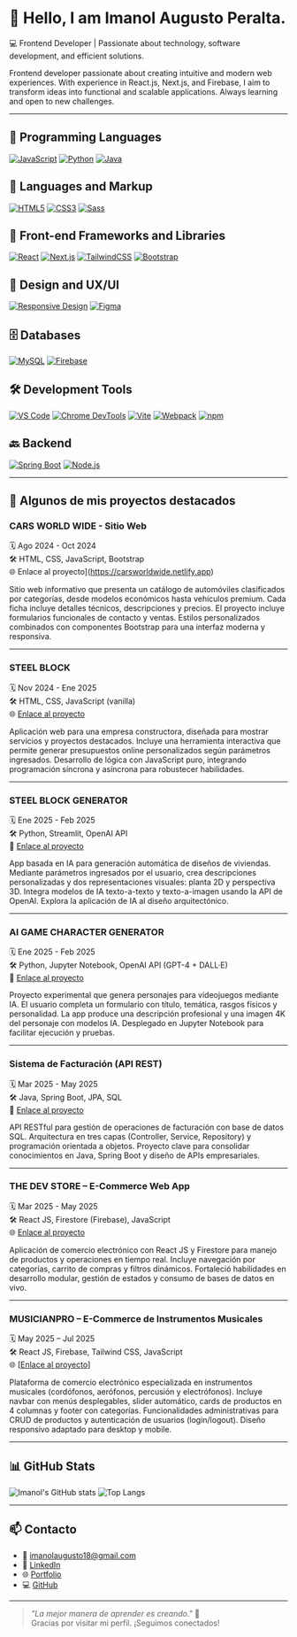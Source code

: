 # 👋 Hello, I am Imanol Augusto Peralta.

💻 Frontend Developer | Passionate about technology, software development, and efficient solutions.

Frontend developer passionate about creating intuitive and modern web experiences. With experience in React.js, Next.js, and Firebase, I aim to transform ideas into functional and scalable applications. Always learning and open to new challenges.

---

## 🚀 Programming Languages

[![JavaScript](https://img.shields.io/badge/JavaScript-F7DF1E?style=for-the-badge&logo=javascript&logoColor=black)](https://developer.mozilla.org/en-US/docs/Web/JavaScript)
[![Python](https://img.shields.io/badge/Python-3776AB?style=for-the-badge&logo=python&logoColor=white)](https://www.python.org/)
[![Java](https://img.shields.io/badge/Java-007396?style=for-the-badge&logo=java&logoColor=white)](https://www.oracle.com/java/)

## 📝 Languages and Markup

[![HTML5](https://img.shields.io/badge/HTML5-E34F26?style=for-the-badge&logo=html5&logoColor=white)](https://developer.mozilla.org/en-US/docs/Web/HTML)
[![CSS3](https://img.shields.io/badge/CSS3-1572B6?style=for-the-badge&logo=css3&logoColor=white)](https://developer.mozilla.org/en-US/docs/Web/CSS)
[![Sass](https://img.shields.io/badge/Sass-CC6699?style=for-the-badge&logo=sass&logoColor=white)](https://sass-lang.com/)

## 🧩 Front-end Frameworks and Libraries

[![React](https://img.shields.io/badge/React-20232A?style=for-the-badge&logo=react&logoColor=61DAFB)](https://reactjs.org/)
[![Next.js](https://img.shields.io/badge/Next.js-000?style=for-the-badge&logo=nextdotjs&logoColor=white)](https://nextjs.org/)
[![TailwindCSS](https://img.shields.io/badge/Tailwind_CSS-38B2AC?style=for-the-badge&logo=tailwind-css&logoColor=white)](https://tailwindcss.com/)
[![Bootstrap](https://img.shields.io/badge/Bootstrap-563D7C?style=for-the-badge&logo=bootstrap&logoColor=white)](https://getbootstrap.com/)

## 🎨 Design and UX/UI

[![Responsive Design](https://img.shields.io/badge/Responsive_Design-00ADEF?style=for-the-badge&logo=css3&logoColor=white)](https://developer.mozilla.org/en-US/docs/Web/CSS/Media_Queries)
[![Figma](https://img.shields.io/badge/Figma-F24E1E?style=for-the-badge&logo=figma&logoColor=white)](https://www.figma.com/)

## 🗄️ Databases

[![MySQL](https://img.shields.io/badge/MySQL-4479A1?style=for-the-badge&logo=mysql&logoColor=white)](https://www.mysql.com/)
[![Firebase](https://img.shields.io/badge/Firebase-FFCA28?style=for-the-badge&logo=firebase&logoColor=black)](https://firebase.google.com/)

## 🛠️ Development Tools

[![VS Code](https://img.shields.io/badge/VS_Code-007ACC?style=for-the-badge&logo=visual-studio-code&logoColor=white)](https://code.visualstudio.com/)
[![Chrome DevTools](https://img.shields.io/badge/Chrome_DevTools-4285F4?style=for-the-badge&logo=googlechrome&logoColor=white)](https://developer.chrome.com/docs/devtools/)
[![Vite](https://img.shields.io/badge/Vite-646CFF?style=for-the-badge&logo=vite&logoColor=white)](https://vitejs.dev/)
[![Webpack](https://img.shields.io/badge/Webpack-8DD6F9?style=for-the-badge&logo=webpack&logoColor=black)](https://webpack.js.org/)
[![npm](https://img.shields.io/badge/npm-CB3837?style=for-the-badge&logo=npm&logoColor=white)](https://www.npmjs.com/)

## 🔙 Backend

[![Spring Boot](https://img.shields.io/badge/Spring_Boot-6DB33F?style=for-the-badge&logo=springboot&logoColor=white)](https://spring.io/projects/spring-boot)
[![Node.js](https://img.shields.io/badge/Node.js-339933?style=for-the-badge&logo=nodedotjs&logoColor=white)](https://nodejs.org/)


---

## 📂 Algunos de mis proyectos destacados

### **CARS WORLD WIDE - Sitio Web**  
🗓️ Ago 2024 - Oct 2024  
🛠️ HTML, CSS, JavaScript, Bootstrap  
🌐 Enlace al proyecto](https://carsworldwide.netlify.app)  

Sitio web informativo que presenta un catálogo de automóviles clasificados por categorías, desde modelos económicos hasta vehículos premium. Cada ficha incluye detalles técnicos, descripciones y precios. El proyecto incluye formularios funcionales de contacto y ventas. Estilos personalizados combinados con componentes Bootstrap para una interfaz moderna y responsiva.

---

### **STEEL BLOCK**  
🗓️ Nov 2024 - Ene 2025  
🛠️ HTML, CSS, JavaScript (vanilla)  
🌐 [Enlace al proyecto](https://steelblock.vercel.app)  

Aplicación web para una empresa constructora, diseñada para mostrar servicios y proyectos destacados. Incluye una herramienta interactiva que permite generar presupuestos online personalizados según parámetros ingresados. Desarrollo de lógica con JavaScript puro, integrando programación síncrona y asíncrona para robustecer habilidades.

---

### **STEEL BLOCK GENERATOR**  
🗓️ Ene 2025 - Feb 2025  
🛠️ Python, Streamlit, OpenAI API  
📂 [Enlace al proyecto](https://github.com/ImanolPeralta/Steel-Block-Generator-)  

App basada en IA para generación automática de diseños de viviendas. Mediante parámetros ingresados por el usuario, crea descripciones personalizadas y dos representaciones visuales: planta 2D y perspectiva 3D. Integra modelos de IA texto-a-texto y texto-a-imagen usando la API de OpenAI. Explora la aplicación de IA al diseño arquitectónico.

---

### **AI GAME CHARACTER GENERATOR**  
🗓️ Ene 2025 - Feb 2025  
🛠️ Python, Jupyter Notebook, OpenAI API (GPT-4 + DALL·E)  
📂 [Enlace al proyecto](https://github.com/ImanolPeralta/Generador-de-Personajes-para-Ubisoft)  

Proyecto experimental que genera personajes para videojuegos mediante IA. El usuario completa un formulario con título, temática, rasgos físicos y personalidad. La app produce una descripción profesional y una imagen 4K del personaje con modelos IA. Desplegado en Jupyter Notebook para facilitar ejecución y pruebas.

---

### **Sistema de Facturación (API REST)**  
🗓️ Mar 2025 - May 2025  
🛠️ Java, Spring Boot, JPA, SQL  
📂 [Enlace al proyecto](https://github.com/ImanolPeralta/Facturacion-Entrega-Proyecto-Final-Peralta)  

API RESTful para gestión de operaciones de facturación con base de datos SQL. Arquitectura en tres capas (Controller, Service, Repository) y programación orientada a objetos. Proyecto clave para consolidar conocimientos en Java, Spring Boot y diseño de APIs empresariales.

---

### **THE DEV STORE – E-Commerce Web App**  
🗓️ Mar 2025 - May 2025  
🛠️ React JS, Firestore (Firebase), JavaScript  
🌐 [Enlace al proyecto](https://imanolperalta.github.io/The-Dev-Store-PF-ReactJS/)  

Aplicación de comercio electrónico con React JS y Firestore para manejo de productos y operaciones en tiempo real. Incluye navegación por categorías, carrito de compras y filtros dinámicos. Fortaleció habilidades en desarrollo modular, gestión de estados y consumo de bases de datos en vivo.

---

### **MUSICIANPRO – E-Commerce de Instrumentos Musicales**  
🗓️ May 2025 – Jul 2025  
🛠️ React JS, Firebase, Tailwind CSS, JavaScript  
🌐 [[Enlace al proyecto](https://musicianpro.vercel.app/)]  

Plataforma de comercio electrónico especializada en instrumentos musicales (cordófonos, aerófonos, percusión y electrófonos). Incluye navbar con menús desplegables, slider automático, cards de productos en 4 columnas y footer con categorías. Funcionalidades administrativas para CRUD de productos y autenticación de usuarios (login/logout). Diseño responsivo adaptado para desktop y mobile.

---

## 📊 GitHub Stats

![Imanol's GitHub stats](https://github-readme-stats.vercel.app/api?username=ImanolPeralta&show_icons=true&theme=tokyonight)
![Top Langs](https://github-readme-stats.vercel.app/api/top-langs/?username=ImanolPeralta&layout=compact&theme=tokyonight)

---

## 📫 Contacto

- 📧 imanolaugusto18@gmail.com  
- 💼 [LinkedIn](https://www.linkedin.com/in/imanol-augusto-peralta)  
- 🌐 [Portfolio](https://imanolperalta.github.io)  
- 💻 [GitHub](https://github.com/ImanolPeralta)

---

> _"La mejor manera de aprender es creando."_ 🚀  
Gracias por visitar mi perfil. ¡Seguimos conectados!
